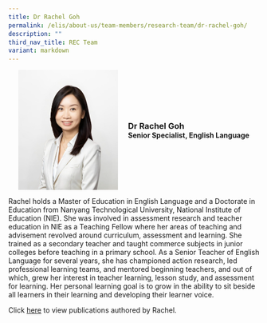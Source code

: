 ```yaml
---
title: Dr Rachel Goh
permalink: /elis/about-us/team-members/research-team/dr-rachel-goh/
description: ""
third_nav_title: REC Team
variant: markdown
---
```

<div class="flex">
	<div class="imgCrop">
		<img src="/images/Team%20Members/Rachel_Goh_Use_for_Website_Cropped.png" class="m-0"></div>
		<div class="flex-col">
		<h3 class="m-0"><strong>Dr Rachel Goh</strong></h3>
		<strong>Senior Specialist, English Language</strong>
	</div>
	</div>

<style>
	.m-0 {
		margin: 0 !important;
	}
	.flex {
		display: flex;
		justify-content: center;
		align-items: center; 
		gap: 20px;
	flex-wrap:wrap;
	}
.imgCrop {
    width: 200px !important;
    aspect-ratio: 5/6;
	overflow: hidden;
}
	.flex-col {
		display: flex;
		flex-direction: column;
	}
</style>

		 
Rachel holds a Master of Education in English Language and a Doctorate in Education from Nanyang Technological University, National Institute of Education (NIE). She was involved in assessment research and teacher education in NIE as a Teaching Fellow where her areas of teaching and advisement revolved around curriculum, assessment and learning. She trained as a secondary teacher and taught commerce subjects in junior colleges before teaching in a primary school. As a Senior Teacher of English Language for several years, she has championed action research, led professional learning teams, and mentored beginning teachers, and out of which, grew her interest in teacher learning, lesson study, and assessment for learning. Her personal learning goal is to grow in the ability to sit beside all learners in their learning and developing their learner voice.

Click [here](/elis/about-us/team-members/staff-publications/rachel-goh/) to view publications authored by Rachel.